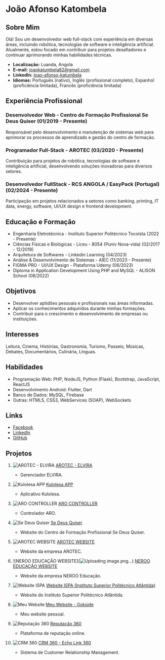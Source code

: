 # João Afonso Katombela

## Sobre Mim
Olá! Sou um desenvolvedor web full-stack com experiência em diversas áreas, incluindo robótica, tecnologias de software e inteligência artificial. Atualmente, estou focado em contribuir para projetos desafiadores e continuar aprimorando minhas habilidades técnicas.

- **Localização:** Luanda, Angola
- **E-mail:** joaokatumbela82@gmail.com
- **LinkedIn:** [joao-afonso-katumbela](https://linkedin.com/in/joao-afonso-katumbela)
- **Idiomas:** Português (nativo), Inglês (profissional completo), Espanhol (proficiência limitada), Francês (proficiência limitada)

## Experiência Profissional
### Desenvolvedor Web - Centro de Formação Profissional Se Deus Quiser (01/2019 - Presente)
Responsável pelo desenvolvimento e manutenção de sistemas web para aprimorar os processos de aprendizado e gestão do centro de formação.

### Programador Full-Stack - AROTEC (03/2020 - Presente)
Contribuição para projetos de robótica, tecnologias de software e inteligência artificial, desenvolvendo soluções inovadoras para diversos setores.

### Desenvolvedor FullStack - RCS ANGOLA / EasyPack (Portugal) (02/2024 - Presente)
Participação em projetos relacionados a setores como banking, printing, IT data, energy, software, UI/UX design e frontend development.

## Educação e Formação
- Engenharia Eletrotécnica - Instituto Superior Politécnico Tocoísta (2022 - Presente)
- Ciências Físicas e Biológicas - Liceu - 8054 (Puniv Nova-vida) (02/2017 - 12/2019)
- Arquitetura de Softwares - Linkedin Learning (04/2023)
- Análise & Desenvolvimento de Sistemas - AIEC (11/2023 - Presente)
- FIGMA PRO - UI/UX Design - Plataforma Udemy (06/2023)
- Diploma in Application Development Using PHP and MySQL - ALISON School (08/2022)

## Objetivos
- Desenvolver aptidões pessoais e profissionais nas áreas informadas.
- Aplicar os conhecimentos adquiridos durante minhas formações.
- Contribuir para o crescimento e desenvolvimento de empresas ou instituições.

## Interesses
Leitura, Cinema, Histórias, Gastronomia, Turismo, Passeio, Músicas, Debates, Documentários, Culinária, Línguas.

## Habilidades
- Programação Web: PHP, NodeJS, Python (Flask), Bootstrap, JavaScript, ReactJS
- Desenvolvimento Android: Flutter, Dart
- Banco de Dados: MySQL, Firebase
- Outras: HTML5, CSS3, WebServices (SOAP), WebSockets

## Links
- [Facebook](https://www.facebook.com/jkatombela)
- [LinkedIn](https://linkedin.com/in/joao-afonso-katumbela)
- [GitHub](https://github.com/katumbela)

## Projetos

1. ![AROTEC - ELVIRA](https://img.icons8.com/ios/50/fff/robot-2.png) [AROTEC - ELVIRA](https://elvira-manager-delta.vercel.app/)
   - Gerenciador ELVIRA.

2. ![Kulolesa APP](https://img.icons8.com/ios/50/fff/android-os.png) [Kulolesa APP](https://play.google.com/store/apps/details?id=com.arotec.katumbela.kulolesa)
   - Aplicativo Kulolesa.

3. ![ARO CONTROLLER](https://img.icons8.com/ios/50/fff/android-os.png) [ARO CONTROLLER](https://play.google.com/store/apps/details?id=com.katumbela.arotec.arobot.arobot_controller)
   - Controlador ARO.

4. ![Se Deus Quiser](https://img.icons8.com/ios-filled/50/domain.png) [Se Deus Quiser](https://sedeusquiser.org)
   - Website do Centro de Formação Profissional Se Deus Quiser.

5. ![AROTEC WEBSITE](https://img.icons8.com/ios-filled/50/domain.png) [AROTEC WEBSITE](https://arotec.ao/pt)
   - Website da empresa AROTEC.

6. ![NEROO EDUCAÇÃO WEBSITE](![Uploading image.png…]()) [NEROO EDUCAÇÃO WEBSITE](https://neroo-omega.vercel.app)
   - Website da empresa NEROO Educação.

7. ![Website ISPA](https://img.icons8.com/ios-filled/50/domain.png) [Website ISPA (Instituto Superior Politécnico Atlântida)](https://ispatlantida.co.ao)
   - Website do Instituto Superior Politécnico Atlântida.

8. ![Meu Website](https://img.icons8.com/ios-filled/50/domain.png) [Meu Website - Gokside](https://gokside.site)
   - Meu website pessoal.

9. ![Reputação 360](https://img.icons8.com/ios-filled/50/domain.png) [Reputação 360](https://reputacao360.online)
   - Plataforma de reputação online.

10. ![CRM 360](https://img.icons8.com/ios-filled/50/domain.png) [CRM 360 - Echo Link 360](https://crm-360.vercel.app)
    - Sistema de Customer Relationship Management.
